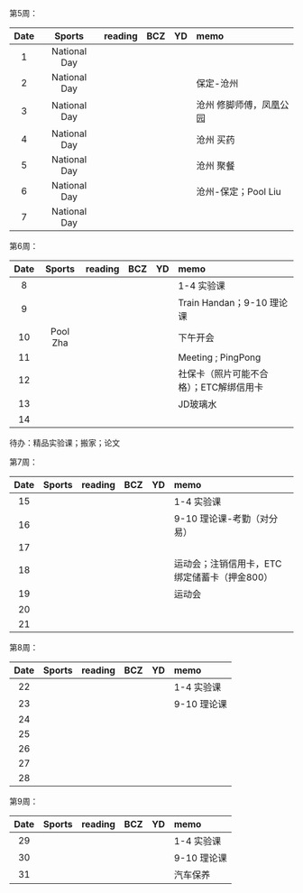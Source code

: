 第5周：

| Date  | Sports | reading | BCZ | YD | memo | 
| :---: | :---: | :---: | :---: | :---: | :--- | 
| 1 | National Day |  |  |  |  | 
| 2 | National Day |  |  |  | 保定-沧州 | 
| 3 | National Day |  |  |  | 沧州 修脚师傅，凤凰公园| 
| 4 | National Day |  |  |  | 沧州 买药| 
| 5 | National Day |  |  |  | 沧州 聚餐| 
| 6 | National Day |  |  |  | 沧州-保定；Pool Liu  | 
| 7 | National Day |  |  |  |  | 

第6周：

| Date  | Sports | reading | BCZ | YD | memo | 
| :---: | :---: | :---: | :---: | :---: | :--- | 
| 8 |  |  |  |  | 1-4  实验课 | 
| 9 |  |  |  |  | Train Handan；9-10 理论课 |   
| 10 | Pool Zha |  |  |  | 下午开会 | 
| 11 |  |  |  |  | Meeting ; PingPong | 
| 12 |  |  |  |  | 社保卡（照片可能不合格）；ETC解绑信用卡 | 
| 13 |  |  |  |  | JD玻璃水 | 
| 14 |  |  |  |  |  | 

待办：精品实验课；搬家；论文

第7周：

| Date  | Sports | reading | BCZ | YD | memo | 
| :---: | :---: | :---: | :---: | :---: | :--- | 
| 15 |  |  |  |  | 1-4  实验课 | 
| 16 |  |  |  |  | 9-10 理论课-考勤（对分易） | 
| 17 |  |  |  |  |  | 
| 18 |  |  |  |  | 运动会；注销信用卡，ETC绑定储蓄卡（押金800） | 
| 19 |  |  |  |  | 运动会 |   
| 20 |  |  |  |  |  | 
| 21 |  |  |  |  |  | 

第8周：

| Date  | Sports | reading | BCZ | YD | memo | 
| :---: | :---: | :---: | :---: | :---: | :--- | 
| 22 |  |  |  |  | 1-4  实验课 | 
| 23 |  |  |  |  | 9-10 理论课 | 
| 24 |  |  |  |  |  | 
| 25 |  |  |  |  |  | 
| 26 |  |  |  |  |  | 
| 27 |  |  |  |  |  | 
| 28 |  |  |  |  |  | 

第9周：

| Date  | Sports | reading | BCZ | YD | memo | 
| :---: | :---: | :---: | :---: | :---: | :--- | 
| 29 |  |  |  |  | 1-4  实验课 |  
| 30 |  |  |  |  | 9-10 理论课 | 
| 31 |  |  |  |  | 汽车保养 | 
